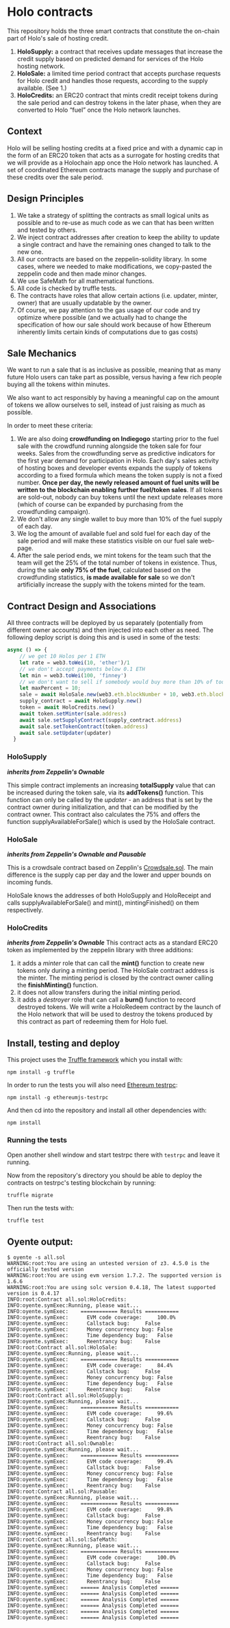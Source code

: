 # Holo contracts
This repository holds the three smart contracts that constitute the on-chain part of Holo's sale of hosting credit.

1. **HoloSupply:** a contract that receives update messages that increase the credit supply based on predicted demand for services of the Holo hosting network.
2. **HoloSale:** a limited time period contract that accepts purchase requests for Holo credit and handles those requests, according to the supply available. (See 1.)
3. **HoloCredits:** an ERC20 contract that mints credit receipt tokens during the sale period and can destroy tokens in the later phase, when they are converted to Holo “fuel” once the Holo network launches.


## Context
Holo will be selling hosting credits at a fixed price and with a dynamic cap in the form of an ERC20 token that acts as a surrogate for hosting credits that we will provide as a Holochain app once the Holo network has launched. A set of coordinated Ethereum contracts manage the supply and purchase of these credits over the sale period.

## Design Principles
1. We take a strategy of splitting the contracts as small logical units as possible and to re-use as much code as we can that has been written and tested by others.
2. We inject contract addresses after creation to keep the ability to update a single contract and have the remaining ones changed to talk to the new one.
3. All our contracts are based on the zeppelin-solidity library.  In some cases, where we needed to make modifications, we copy-pasted the zeppelin code and then made minor changes.
4. We use SafeMath for all mathematical functions.
5. All code is checked by truffle tests.
6. The contracts have roles that allow certain actions (i.e. updater, minter, owner) that are usually updatable by the owner.
7. Of course, we pay attention to the gas usage of our code and try optimize where possible (and we actually had to change the specification of how our sale should work because of how Ethereum inherently limits certain kinds of computations due to gas costs)

## Sale Mechanics
We want to run a sale that is as inclusive as possible, meaning that as many future Holo users can take part as possible, versus having a few rich people buying all the tokens within minutes.

We also want to act responsibly by having a meaningful cap on the amount of tokens we allow ourselves to sell, instead of just raising as much as possible.

In order to meet these criteria:

1. We are also doing **crowdfunding on Indiegogo** starting prior to the fuel sale with the crowdfund running alongside the token sale for four weeks. Sales from the crowdfunding serve as predictive indicators for the first year demand for participation in Holo. Each day's sales activity of hosting boxes and developer events expands the supply of tokens according to a fixed formula which means the token supply is not a fixed number. **Once per day, the newly released amount of fuel units will be written to the blockchain enabling further fuel/token sales**. If all tokens are sold-out, nobody can buy tokens until the next update releases more (which of course can be expanded by purchasing from the crowdfunding campaign).
2. We don't allow any single wallet to buy more than 10% of the fuel supply of each day.
3. We log the amount of available fuel and sold fuel for each day of the sale period and will make these statistics visible on our fuel sale web-page.
4. After the sale period ends, we mint tokens for the team such that the team will get the 25% of the total number of tokens in existence. Thus, during the sale **only 75% of the fuel**, calculated based on the crowdfunding statistics, **is made available for sale** so we don't artificially increase the supply with the tokens minted for the team.

## Contract Design and Associations
All three contracts will be deployed by us separately (potentially from different owner accounts) and then injected into each other as need. The following deploy script is doing this and is used in some of the tests:

```javascript
async () => {
    // we get 10 Holos per 1 ETH
    let rate = web3.toWei(10, 'ether')/1
    // we don't accept payments below 0.1 ETH
    let min = web3.toWei(100, 'finney')
    // we don't want to sell if somebody would buy more than 10% of today's supply
    let maxPercent = 10;
    sale = await HoloSale.new(web3.eth.blockNumber + 10, web3.eth.blockNumber + 500, rate, min, maxPercent, wallet)
    supply_contract = await HoloSupply.new()
    token = await HoloCredits.new()
    await token.setMinter(sale.address)
    await sale.setSupplyContract(supply_contract.address)
    await sale.setTokenContract(token.address)
    await sale.setUpdater(updater)
  }
```



### HoloSupply
***inherits from Zeppelin's Ownable***

This simple contract implements an increasing **totalSupply** value that can be increased during the token sale, via its **addTokens()** function.  This function can only be called by the *updater* - an address that is set by the contract owner during initialization, and that can be modified by the contract owner.  This contract also calculates the 75% and offers the function supplyAvailableForSale() which is used by the HoloSale contract.

### HoloSale
***inherits from Zeppelin's Ownable and Pausable***

This is a crowdsale contract based on Zepplin's [Crowdsale.sol](https://github.com/OpenZeppelin/zeppelin-solidity/blob/master/contracts/crowdsale/Crowdsale.sol). The main difference is the supply cap per day and the lower and upper bounds on incoming funds.

HoloSale knows the addresses of both HoloSupply and HoloReceipt and calls supplyAvailableForSale() and mint(), mintingFinished() on them respectively.

### HoloCredits
***inherits from Zeppelin's Ownable***
This contract acts as a standard ERC20 token as implemented by the zeppelin library with three additions:

1. it adds a *minter* role that can call the **mint()** function to create new tokens only during a minting period.  The HoloSale contract address is the minter.  The minting period is closed by the contract owner calling the **finishMinting()** function.
2. it does not allow transfers during the initial minting period.
3. it adds a *destroyer* role that can call a **burn()** function to record destroyed tokens.  We will write a HoloRedeem contract by the launch of the Holo network that will be used to destroy the tokens produced by this contract as part of redeeming them for Holo fuel.

## Install, testing and deploy
This project uses the [Truffle framework](http://truffleframework.com/) which you install with:

```npm install -g truffle```

In order to run the tests you will also need [Ethereum testrpc](https://github.com/ethereumjs/testrpc):

```npm install -g ethereumjs-testrpc```

And then cd into the repository and install all other dependencies with:

```npm install```

### Running the tests

Open another shell window and start testrpc there with ```testrpc``` and leave it running.

Now from the repository's directory you should be able to deploy the contracts
on testrpc's testing blockchain by running:

```truffle migrate```

Then run the tests with:

```truffle test```


## Oyente output:
```
$ oyente -s all.sol
WARNING:root:You are using an untested version of z3. 4.5.0 is the officially tested version
WARNING:root:You are using evm version 1.7.2. The supported version is 1.6.6
WARNING:root:You are using solc version 0.4.18, The latest supported version is 0.4.17
INFO:root:Contract all.sol:HoloCredits:
INFO:oyente.symExec:Running, please wait...
INFO:oyente.symExec:	============ Results ===========
INFO:oyente.symExec:	  EVM code coverage: 	 100.0%
INFO:oyente.symExec:	  Callstack bug: 	 False
INFO:oyente.symExec:	  Money concurrency bug: False
INFO:oyente.symExec:	  Time dependency bug: 	 False
INFO:oyente.symExec:	  Reentrancy bug: 	 False
INFO:root:Contract all.sol:HoloSale:
INFO:oyente.symExec:Running, please wait...
INFO:oyente.symExec:	============ Results ===========
INFO:oyente.symExec:	  EVM code coverage: 	 84.4%
INFO:oyente.symExec:	  Callstack bug: 	 False
INFO:oyente.symExec:	  Money concurrency bug: False
INFO:oyente.symExec:	  Time dependency bug: 	 False
INFO:oyente.symExec:	  Reentrancy bug: 	 False
INFO:root:Contract all.sol:HoloSupply:
INFO:oyente.symExec:Running, please wait...
INFO:oyente.symExec:	============ Results ===========
INFO:oyente.symExec:	  EVM code coverage: 	 99.6%
INFO:oyente.symExec:	  Callstack bug: 	 False
INFO:oyente.symExec:	  Money concurrency bug: False
INFO:oyente.symExec:	  Time dependency bug: 	 False
INFO:oyente.symExec:	  Reentrancy bug: 	 False
INFO:root:Contract all.sol:Ownable:
INFO:oyente.symExec:Running, please wait...
INFO:oyente.symExec:	============ Results ===========
INFO:oyente.symExec:	  EVM code coverage: 	 99.4%
INFO:oyente.symExec:	  Callstack bug: 	 False
INFO:oyente.symExec:	  Money concurrency bug: False
INFO:oyente.symExec:	  Time dependency bug: 	 False
INFO:oyente.symExec:	  Reentrancy bug: 	 False
INFO:root:Contract all.sol:Pausable:
INFO:oyente.symExec:Running, please wait...
INFO:oyente.symExec:	============ Results ===========
INFO:oyente.symExec:	  EVM code coverage: 	 99.8%
INFO:oyente.symExec:	  Callstack bug: 	 False
INFO:oyente.symExec:	  Money concurrency bug: False
INFO:oyente.symExec:	  Time dependency bug: 	 False
INFO:oyente.symExec:	  Reentrancy bug: 	 False
INFO:root:Contract all.sol:SafeMath:
INFO:oyente.symExec:Running, please wait...
INFO:oyente.symExec:	============ Results ===========
INFO:oyente.symExec:	  EVM code coverage: 	 100.0%
INFO:oyente.symExec:	  Callstack bug: 	 False
INFO:oyente.symExec:	  Money concurrency bug: False
INFO:oyente.symExec:	  Time dependency bug: 	 False
INFO:oyente.symExec:	  Reentrancy bug: 	 False
INFO:oyente.symExec:	====== Analysis Completed ======
INFO:oyente.symExec:	====== Analysis Completed ======
INFO:oyente.symExec:	====== Analysis Completed ======
INFO:oyente.symExec:	====== Analysis Completed ======
INFO:oyente.symExec:	====== Analysis Completed ======
INFO:oyente.symExec:	====== Analysis Completed ======
```
